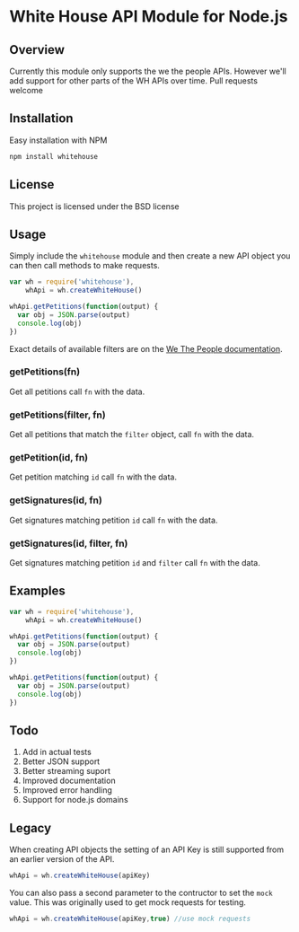 # White House API Module for Node.js

## Overview

Currently this module only supports the we the people APIs. However we'll add support for other parts of the WH APIs over time. Pull requests welcome

## Installation

Easy installation with NPM

```bash
npm install whitehouse
```

## License

This project is licensed under the BSD license 

## Usage

Simply include the `whitehouse` module and then create a new API object you can then call methods to make requests. 

```javascript
var wh = require('whitehouse'),
    whApi = wh.createWhiteHouse()

whApi.getPetitions(function(output) {
  var obj = JSON.parse(output)
  console.log(obj)
})
```

Exact details of available filters are on the [We The People documentation](https://petitions.whitehouse.gov/developers).

### getPetitions(fn)

Get all petitions call `fn` with the data.

### getPetitions(filter, fn)

Get all petitions that match the `filter` object, call `fn` with the data.

### getPetition(id, fn)

Get petition matching `id` call `fn` with the data.

### getSignatures(id, fn)

Get signatures matching petition `id` call `fn` with the data.

### getSignatures(id, filter, fn)

Get signatures matching petition `id` and `filter` call `fn` with the data.


## Examples

```javascript
var wh = require('whitehouse'),
    whApi = wh.createWhiteHouse()

whApi.getPetitions(function(output) {
  var obj = JSON.parse(output)
  console.log(obj)
})

whApi.getPetitions(function(output) {
  var obj = JSON.parse(output)
  console.log(obj)
})
```

## Todo

1. Add in actual tests
2. Better JSON support
3. Better streaming suport
4. Improved documentation
5. Improved error handling
6. Support for node.js domains

## Legacy

When creating API objects the setting of an API Key is still supported from an earlier version of the API.

```javascript
whApi = wh.createWhiteHouse(apiKey)
```

You can also pass a second parameter to the contructor to set the `mock` value. This was originally used to get mock requests for testing.

```javascript
whApi = wh.createWhiteHouse(apiKey,true) //use mock requests
```

